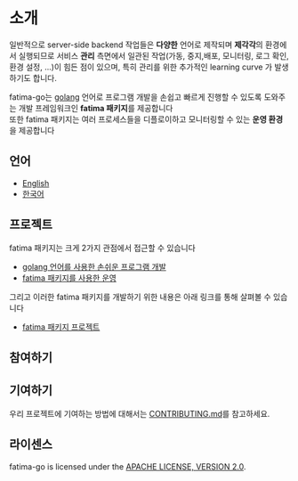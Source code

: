 # 소개
일반적으로 server-side backend 작업들은 **다양한** 언어로 제작되며 **제각각**의 환경에서 실행되므로 서비스 **관리** 측면에서 일관된 작업(가동, 중지,배포, 모니터링, 로그 확인, 환경 설정, ...)이 힘든 점이 있으며, 특히 관리를 위한 추가적인 learning curve 가 발생하기도 합니다.<BR>

fatima-go는 [golang](https://go.dev/) 언어로 프로그램 개발을 손쉽고 빠르게 진행할 수 있도록 도와주는 개발 프레임워크인 **fatima 패키지**를 제공합니다<BR>
또한 fatima 패키지는 여러 프로세스들을 디플로이하고 모니터링할 수 있는 **운영 환경**을 제공합니다<BR>

## 언어
- [English](./README.md)
- [한국어](./README_kr.md)

## 프로젝트
fatima 패키지는 크게 2가지 관점에서 접근할 수 있습니다

- [golang 언어를 사용한 손쉬운 프로그램 개발](./development.md)
- [fatima 패키지를 사용한 운영](./operating.md)

그리고 이러한 fatima 패키지를 개발하기 위한 내용은 아래 링크를 통해 살펴볼 수 있습니다
- [fatima 패키지 프로젝트](./package.md)

## 참여하기


## 기여하기

우리 프로젝트에 기여하는 방법에 대해서는 [CONTRIBUTING.md](./CONTRIBUTING.md)를 참고하세요.

## 라이센스

fatima-go is licensed under the [APACHE LICENSE, VERSION 2.0](https://www.apache.org/licenses/LICENSE-2.0).
